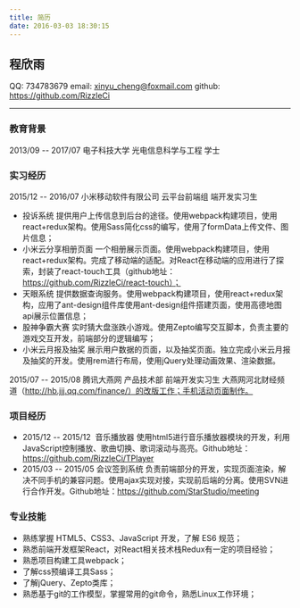 ```yaml
---
title: 简历
date: 2016-03-03 18:30:15
---
```

## 程欣雨

QQ: 734783679
email: xinyu_cheng@foxmail.com
github: https://github.com/RizzleCi
* * *
### 教育背景
2013/09 -- 2017/07 电子科技大学 光电信息科学与工程 学士
### 实习经历
2015/12 -- 2016/07 小米移动软件有限公司 云平台前端组 端开发实习生
- 投诉系统 提供用户上传信息到后台的途径。使用webpack构建项目，使用react+redux架构。使用Sass简化css的编写，使用了formData上传文件、图片信息；
- 小米云分享相册页面 一个相册展示页面。使用webpack构建项目，使用react+redux架构。完成了移动端的适配。对React在移动端的应用进行了探索，封装了react-touch工具（github地址：https://github.com/RizzleCi/react-touch）；
- 天眼系统 提供数据查询服务。使用webpack构建项目，使用react+redux架构，应用了ant-design组件库使用ant-design组件搭建页面，使用高德地图api展示位置信息；
- 股神争霸大赛 实时猜大盘涨跌小游戏。使用Zepto编写交互脚本，负责主要的游戏交互开发，前端部分的逻辑编写；
- 小米云月报及抽奖 展示用户数据的页面，以及抽奖页面。独立完成小米云月报及抽奖的开发。使用rem进行布局，使用jQuery处理动画效果、渲染数据。

2015/07 -- 2015/08 腾讯大燕网 产品技术部 前端开发实习生
大燕网河北财经频道（http://hb.jjj.qq.com/finance/）的改版工作；手机活动页面制作。

### 项目经历
- 2015/12 -- 2015/12  音乐播放器  使用html5进行音乐播放器模块的开发，利用JavaScript控制播放、歌曲切换、歌词滚动与高亮。Github地址：https://github.com/RizzleCi/TPlayer
- 2015/03 -- 2015/05 会议签到系统  负责前端部分的开发，实现页面渲染，解决不同手机的兼容问题。使用ajax实现对接，实现前后端的分离。使用SVN进行合作开发。Github地址：https://github.com/StarStudio/meeting

### 专业技能
- 熟练掌握 HTML5、CSS3、JavaScript 开发，了解 ES6 规范；
- 熟悉前端开发框架React，对React相关技术栈Redux有一定的项目经验；
- 熟悉项目构建工具webpack；
- 了解css预编译工具Sass；
- 了解jQuery、Zepto类库；
- 熟悉基于git的工作模型，掌握常用的git命令，熟悉Linux工作环境；